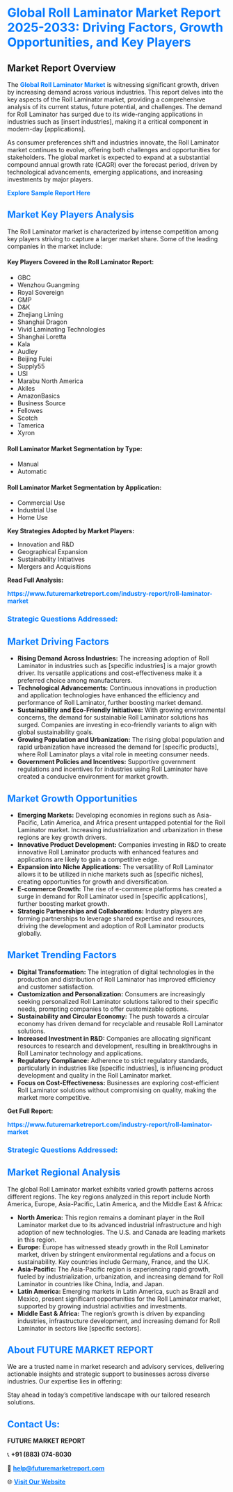<h1 style="color: #007BFF;">Global Roll Laminator Market Report 2025-2033: Driving Factors, Growth Opportunities, and Key Players</h1>

<section id="overview">
<h2>Market Report Overview</h2>
<p>The <a href="https://www.futuremarketreport.com/industry-report/roll-laminator-market" style="color: #007BFF; text-decoration: none;"><strong>Global Roll Laminator Market</strong></a> is witnessing significant growth, driven by increasing demand across various industries. This report delves into the key aspects of the Roll Laminator market, providing a comprehensive analysis of its current status, future potential, and challenges. The demand for Roll Laminator has surged due to its wide-ranging applications in industries such as [insert industries], making it a critical component in modern-day [applications].</p>
<p>As consumer preferences shift and industries innovate, the Roll Laminator market continues to evolve, offering both challenges and opportunities for stakeholders. The global market is expected to expand at a substantial compound annual growth rate (CAGR) over the forecast period, driven by technological advancements, emerging applications, and increasing investments by major players.</p>
</section>

<section id="overview">
<p><a href="https://www.futuremarketreport.com/request-sample/reportId=40674" style="color: #007BFF; text-decoration: none;"><strong>Explore Sample Report Here</strong></a></p>
</section>

<section id="key-players">
<h2 style="color: #007BFF;">Market Key Players Analysis</h2>
<p>The Roll Laminator market is characterized by intense competition among key players striving to capture a larger market share. Some of the leading companies in the market include:</p>
<h4>Key Players Covered in the Roll Laminator Report:</h4>
<ul><li>GBC</li><li>Wenzhou Guangming</li><li>Royal Sovereign</li><li>GMP</li><li>D&amp;K</li><li>Zhejiang Liming</li><li>Shanghai Dragon</li><li>Vivid Laminating Technologies</li><li>Shanghai Loretta</li><li>Kala</li><li>Audley</li><li>Beijing Fulei</li><li>Supply55</li><li>USI</li><li>Marabu North America</li><li>Akiles</li><li>AmazonBasics</li><li>Business Source</li><li>Fellowes</li><li>Scotch</li><li>Tamerica</li><li>Xyron</li></ul>
<h4>Roll Laminator Market Segmentation by Type:</h4>
<ul><li>Manual</li><li>Automatic</li></ul>

<h4>Roll Laminator Market Segmentation by Application:</h4>
<ul><li>Commercial Use</li><li>Industrial Use</li><li>Home Use</li></ul>
<p><strong>Key Strategies Adopted by Market Players:</strong></p>
<ul>
<li>Innovation and R&D</li>
<li>Geographical Expansion</li>
<li>Sustainability Initiatives</li>
<li>Mergers and Acquisitions</li>
</ul>
</section>

<section>
<p><strong>Read Full Analysis: </strong></p><a href="https://www.futuremarketreport.com/industry-report/roll-laminator-market" style="color: #007BFF; text-decoration: none;"><strong>https://www.futuremarketreport.com/industry-report/roll-laminator-market</strong></a>
<h3 style="color: #007BFF;">Strategic Questions Addressed:</h3>
</section>

<section id="driving-factors">
<h2 style="color: #007BFF;">Market Driving Factors</h2>
<ul>
<li><strong>Rising Demand Across Industries:</strong> The increasing adoption of Roll Laminator in industries such as [specific industries] is a major growth driver. Its versatile applications and cost-effectiveness make it a preferred choice among manufacturers.</li>
<li><strong>Technological Advancements:</strong> Continuous innovations in production and application technologies have enhanced the efficiency and performance of Roll Laminator, further boosting market demand.</li>
<li><strong>Sustainability and Eco-Friendly Initiatives:</strong> With growing environmental concerns, the demand for sustainable Roll Laminator solutions has surged. Companies are investing in eco-friendly variants to align with global sustainability goals.</li>
<li><strong>Growing Population and Urbanization:</strong> The rising global population and rapid urbanization have increased the demand for [specific products], where Roll Laminator plays a vital role in meeting consumer needs.</li>
<li><strong>Government Policies and Incentives:</strong> Supportive government regulations and incentives for industries using Roll Laminator have created a conducive environment for market growth.</li>
</ul>
</section>

<section id="growth-opportunities">
<h2 style="color: #007BFF;">Market Growth Opportunities</h2>
<ul>
<li><strong>Emerging Markets:</strong> Developing economies in regions such as Asia-Pacific, Latin America, and Africa present untapped potential for the Roll Laminator market. Increasing industrialization and urbanization in these regions are key growth drivers.</li>
<li><strong>Innovative Product Development:</strong> Companies investing in R&D to create innovative Roll Laminator products with enhanced features and applications are likely to gain a competitive edge.</li>
<li><strong>Expansion into Niche Applications:</strong> The versatility of Roll Laminator allows it to be utilized in niche markets such as [specific niches], creating opportunities for growth and diversification.</li>
<li><strong>E-commerce Growth:</strong> The rise of e-commerce platforms has created a surge in demand for Roll Laminator used in [specific applications], further boosting market growth.</li>
<li><strong>Strategic Partnerships and Collaborations:</strong> Industry players are forming partnerships to leverage shared expertise and resources, driving the development and adoption of Roll Laminator products globally.</li>
</ul>
</section>

<section id="trending-factors">
<h2 style="color: #007BFF;">Market Trending Factors</h2>
<ul>
<li><strong>Digital Transformation:</strong> The integration of digital technologies in the production and distribution of Roll Laminator has improved efficiency and customer satisfaction.</li>
<li><strong>Customization and Personalization:</strong> Consumers are increasingly seeking personalized Roll Laminator solutions tailored to their specific needs, prompting companies to offer customizable options.</li>
<li><strong>Sustainability and Circular Economy:</strong> The push towards a circular economy has driven demand for recyclable and reusable Roll Laminator solutions.</li>
<li><strong>Increased Investment in R&D:</strong> Companies are allocating significant resources to research and development, resulting in breakthroughs in Roll Laminator technology and applications.</li>
<li><strong>Regulatory Compliance:</strong> Adherence to strict regulatory standards, particularly in industries like [specific industries], is influencing product development and quality in the Roll Laminator market.</li>
<li><strong>Focus on Cost-Effectiveness:</strong> Businesses are exploring cost-efficient Roll Laminator solutions without compromising on quality, making the market more competitive.</li>
</ul>
</section>

<section>
<p><strong>Get Full Report: </strong></p><a href="https://www.futuremarketreport.com/industry-report/roll-laminator-market" style="color: #007BFF; text-decoration: none;"><strong>https://www.futuremarketreport.com/industry-report/roll-laminator-market</strong></a>
<h3 style="color: #007BFF;">Strategic Questions Addressed:</h3>
</section>


<section id="regional-analysis">
<h2 style="color: #007BFF;">Market Regional Analysis</h2>
<p>The global Roll Laminator market exhibits varied growth patterns across different regions. The key regions analyzed in this report include North America, Europe, Asia-Pacific, Latin America, and the Middle East & Africa:</p>
<ul>
<li><strong>North America:</strong> This region remains a dominant player in the Roll Laminator market due to its advanced industrial infrastructure and high adoption of new technologies. The U.S. and Canada are leading markets in this region.</li>
<li><strong>Europe:</strong> Europe has witnessed steady growth in the Roll Laminator market, driven by stringent environmental regulations and a focus on sustainability. Key countries include Germany, France, and the U.K.</li>
<li><strong>Asia-Pacific:</strong> The Asia-Pacific region is experiencing rapid growth, fueled by industrialization, urbanization, and increasing demand for Roll Laminator in countries like China, India, and Japan.</li>
<li><strong>Latin America:</strong> Emerging markets in Latin America, such as Brazil and Mexico, present significant opportunities for the Roll Laminator market, supported by growing industrial activities and investments.</li>
<li><strong>Middle East & Africa:</strong> The region’s growth is driven by expanding industries, infrastructure development, and increasing demand for Roll Laminator in sectors like [specific sectors].</li>
</ul>
</section>

<footer>
<h2 style="color: #007BFF;">About FUTURE MARKET REPORT</h2>
<p>We are a trusted name in market research and advisory services, delivering actionable insights and strategic support to businesses across diverse industries. Our expertise lies in offering:</p>

<p>Stay ahead in today’s competitive landscape with our tailored research solutions.</p>

<h2 style="color: #007BFF;">Contact Us:</h2>
<p><strong>FUTURE MARKET REPORT</strong></p>
<p>📞 <strong>+91 (883) 074-8030</strong></p>
<p>📧 <strong><a href="mailto:help@futuremarketreport.com" style="color: #007BFF;">help@futuremarketreport.com</a></strong></p>
<p>🌐 <strong><a href="https://www.futuremarketreport.com/" style="color: #007BFF;">Visit Our Website</a></strong></p>
</footer>